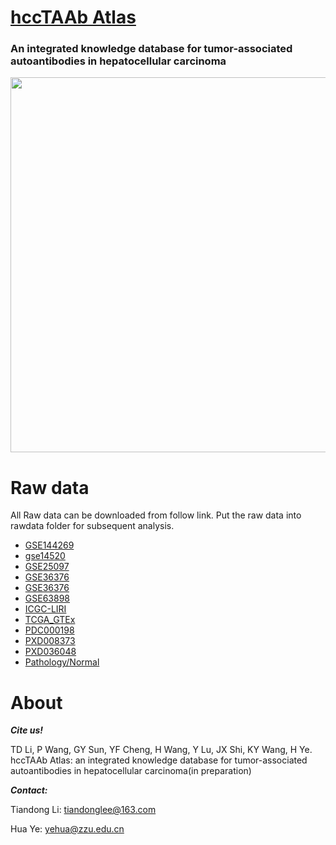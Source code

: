 <h1><a href="http://nscc.zzu.edu.cn/hccTAAb/">hccTAAb Atlas </a></h1>

### An integrated knowledge database for tumor-associated autoantibodies in hepatocellular carcinoma

<img src="https://github.com/tiandongli/hccTAAb/blob/main/www/0_flow%20diagram.png" style='width: 600px; height: auto;'>

<h1>Raw data</h1>
All Raw data can be downloaded from follow link. Put the raw data into rawdata folder for subsequent analysis.

<!-- BLOG-POST-LIST:START -->
- [GSE144269](https://www.ncbi.nlm.nih.gov/geo/query/acc.cgi?acc=GSE144269)
- [gse14520](https://www.ncbi.nlm.nih.gov/geo/query/acc.cgi?acc=gse14520)
- [GSE25097](https://www.ncbi.nlm.nih.gov/geo/query/acc.cgi?acc=GSE22058)
- [GSE36376](https://www.ncbi.nlm.nih.gov/geo/query/acc.cgi?acc=GSE25097)
- [GSE36376](https://www.ncbi.nlm.nih.gov/geo/query/acc.cgi?acc=GSE36376)
- [GSE63898](https://www.ncbi.nlm.nih.gov/geo/query/acc.cgi?acc=GSE63898)
- [ICGC-LIRI](https://xenabrowser.net/datapages/)
- [TCGA_GTEx](https://xenabrowser.net/datapages/)
- [PDC000198](https://proteomic.datacommons.cancer.gov/pdc/study/PDC000198)
- [PXD008373](https://proteomecentral.proteomexchange.org/cgi/GetDataset?ID=PXD008373)
- [PXD036048](https://proteomecentral.proteomexchange.org/cgi/GetDataset?ID=PXD036048)
- [Pathology/Normal](https://www.proteinatlas.org/about/download)

<!-- BLOG-POST-LIST:END -->

<h1>About</h1>

***Cite us!***

TD Li, P Wang, GY Sun, YF Cheng, H Wang, Y Lu, JX Shi, KY Wang, H Ye. hccTAAb Atlas: an integrated knowledge database for tumor-associated autoantibodies in hepatocellular carcinoma(in preparation)

***Contact:***

Tiandong Li: tiandonglee@163.com

Hua Ye: yehua@zzu.edu.cn

